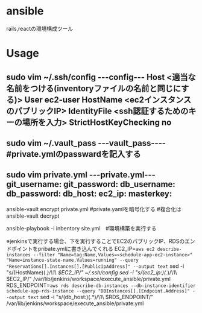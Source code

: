 # ansible
rails,reactの環境構成ツール


# Usage
sudo vim ~/.ssh/config
---config---
Host <適当な名前をつける(inventoryファイルの名前と同じにする)>
  User ec2-user
  HostName <ec2インスタンスのパブリックIP>
  IdentityFile <ssh認証するためのキーの場所を入力>
  StrictHostKeyChecking no
------------

sudo vim ~/.vault_pass
---vault_pass----
#private.ymlのpasswardを記入する
-----------------

sudo vim  private.yml
---private.yml---
  git_username: 
  git_password: 
  db_username: 
  db_password: 
  db_host: 
  ec2_ip: 
  masterkey: 
------------------
ansible-vault encrypt private.yml #private.yamlを暗号化する
#複合化はansible-vault decrypt

ansible-playbook -i inbentory site.yml　#環境構築を実行する

※jenkinsで実行する場合、下を実行することでEC2のパブリックIP、RDSのエンドポイントをpribate.ymlに書き込んでくれる
 EC2_IP=`aws ec2 describe-instances --filter "Name=tag:Name,Values=<schedule-app-ec2-instance>" "Name=instance-state-name,Values=running" --query "Reservations[].Instances[].[PublicIpAddress]" --output text`
 sed -i "s/\(HostName\)\(.*\)/\1\ $EC2_IP/" ~/.ssh/config
 sed -i "s/\(ec2_ip:\)\(.*\)/\1\ $EC2_IP/" /var/lib/jenkins/workspace/execute_ansible/private.yml
 RDS_ENDPOINT=`aws rds describe-db-instances --db-instance-identifier schedule-app-rds-instance --query "DBInstances[].[Endpoint.Address]" --output text`
 sed -i "s/\(db_host:\)\(.*\)/\1\ $RDS_ENDPOINT/" /var/lib/jenkins/workspace/execute_ansible/private.yml
